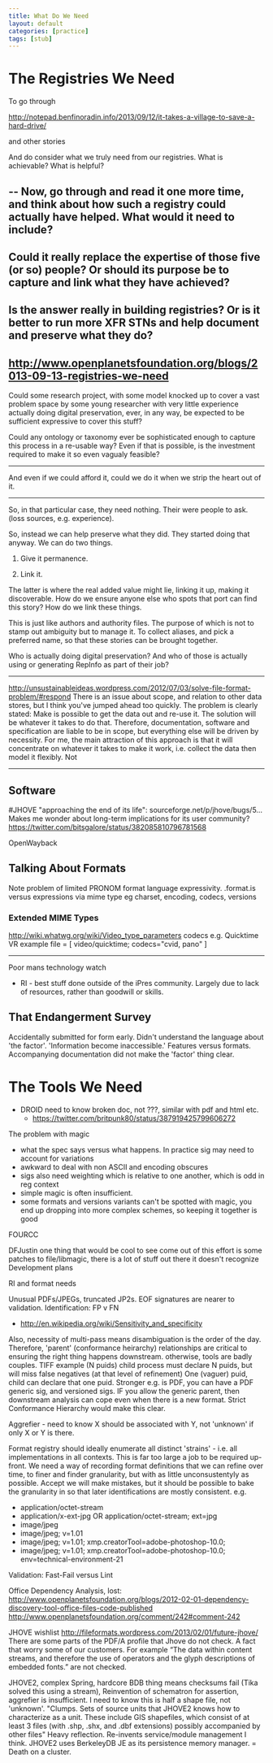 ```yaml
---
title: What Do We Need
layout: default
categories: [practice]
tags: [stub]
---
```


The Registries We Need
======================

To go through

http://notepad.benfinoradin.info/2013/09/12/it-takes-a-village-to-save-a-hard-drive/

and other stories

And do consider what we truly need from our registries. What is achievable? What is helpful?

--
Now, go through and read it one more time, and think about how such a registry could actually have helped. What would it need to include?
--
Could it really replace the expertise of those five (or so) people? Or should its purpose be to capture and link what they have achieved?
--
Is the answer really in building registries? Or is it better to run more XFR STNs and help document and preserve what they do?
--
http://www.openplanetsfoundation.org/blogs/2013-09-13-registries-we-need
--

Could some research project, with some model knocked up to cover a vast problem space by some young researcher with very little experience actually doing digital preservation, ever, in any way, be expected to be sufficient expressive to cover this stuff?

Could any ontology or taxonomy ever be sophisticated enough to capture this process in a re-usable way? Even if that is possible, is the investment required to make it so even vagualy feasible?

---

And even if we could afford it, could we do it when we strip the heart out of it.

---

So, in that particular case, they need nothing. Their were people to ask. (loss sources, e.g. experience).

So, instead we can help preserve what they did. They started doing that anyway. We can do two things.  

1. Give it permanence.

2. Link it.

The latter is where the real added value might lie, linking it up, making it discoverable. How do we ensure anyone else who spots that port can find this story? How do we link these things.

This is just like authors and authority files. The purpose of which is not to stamp out ambiguity but to manage it. To collect aliases, and pick a preferred name, so that these stories can be brought together.

Who is actually doing digital preservation? And who of those is actually using or generating RepInfo as part of their job?

---
 
http://unsustainableideas.wordpress.com/2012/07/03/solve-file-format-problem/#respond
There is an issue about scope, and relation to other data stores, but I think you've jumped ahead too quickly. The problem is clearly stated: Make is possible to get the data out and re-use it. The solution will be whatever it takes to do that. Therefore, documentation, software and specification are liable to be in scope, but everything else will be driven by necessity. For me, the main attraction of this approach is that it will concentrate on whatever it takes to make it work, i.e. collect the data then model it flexibly. Not 

---

Software
--------

#JHOVE "approaching the end of its life": sourceforge.net/p/jhove/bugs/5… Makes me wonder about long-term implications for its user community?
https://twitter.com/bitsgalore/status/382085810796781568

OpenWayback

Talking About Formats
---------------------
Note problem of limited PRONOM format language expressivity. .format.is versus expressions via mime type eg charset, encoding, codecs, versions

### Extended MIME Types

http://wiki.whatwg.org/wiki/Video_type_parameters
codecs
e.g. Quicktime VR example file = [ video/quicktime; codecs="cvid, pano" ]

---

Poor mans technology watch

* RI - best stuff done outside of the iPres community. Largely due to lack of resources, rather than goodwill or skills.

That Endangerment Survey
------------------------

Accidentally submitted for form early.
Didn't understand the language about 'the factor'.
'Information become inaccessible.'
Features versus formats.
Accompanying documentation did not make the 'factor' thing clear.

The Tools We Need
=================

* DROID need to know broken doc, not ???, similar with pdf and html etc.
    * https://twitter.com/britpunk80/status/387919425799606272

The problem with magic
- what the spec says versus what happens. In practice sig may need to account for variations 
- awkward to deal with non ASCII and encoding obscures
- sigs also need weighting which is relative to one another, which is odd in reg context 
- simple magic is often insufficient.
- some formats and versions variants can't be spotted with magic, you end up dropping into more complex schemes, so keeping it together is good

FOURCC

DFJustin
one thing that would be cool to see come out of this effort is some patches to file/libmagic, there is a lot of stuff out there it doesn't recognize
Development plans

RI and format needs

Unusual PDFs/JPEGs, truncated JP2s.
EOF signatures are nearer to validation.
Identification: FP v FN
- http://en.wikipedia.org/wiki/Sensitivity_and_specificity

Also, necessity of multi-pass means disambiguation is the order of the day.
Therefore, 'parent' (conformance heirarchy) relationships are critical to ensuring the right thing happens downstream. otherwise, tools are badly couples. TIFF example
(N puids) child process must declare N puids, but will miss false negatives (at that level of refinement)
One (vaguer) puid, child can declare that one puid.
Stronger e.g. is PDF, you can have a PDF generic sig, and versioned sigs. IF you allow the generic parent, then downstream analysis can cope even when there is a new format.
Strict Conformance Hierarchy would make this clear.

Aggrefier - need to know X should be associated with Y, not 'unknown' if only X or Y is there.

Format registry should ideally enumerate all distinct 'strains' - i.e. all implementations in all contexts. This is far too large a job to be required up-front. We need a way of recording format definitions that we can refine over time, to finer and finder granularity, but with as little unconsustentyly as possible. Accept we will make mistakes, but it should be possible to bake the granularity in so that later identifications are mostly consistent.
e.g. 
* application/octet-stream
* application/x-ext-jpg OR application/octet-stream; ext=jpg
* image/jpeg
* image/jpeg; v=1.01
* image/jpeg; v=1.01; xmp.creatorTool=adobe-photoshop-10.0;
* image/jpeg; v=1.01; xmp.creatorTool=adobe-photoshop-10.0; env=technical-environment-21

Validation: Fast-Fail versus Lint

Office Dependency Analysis, lost:
http://www.openplanetsfoundation.org/blogs/2012-02-01-dependency-discovery-tool-office-files-code-published
http://www.openplanetsfoundation.org/comment/242#comment-242


JHOVE wishlist
http://fileformats.wordpress.com/2013/02/01/future-jhove/
There are some parts of the PDF/A profile that Jhove do not check. A fact that worry some of our customers. For example “The data within content streams, and therefore the use of operators and the glyph descriptions of embedded fonts.” are not checked.


JHOVE2, complex Spring, hardcore BDB thing means checksums fail (Tika solved this using a stream), Reinvention of schematron for assertion, aggrefier is insufficient.
I need to know this is half a shape file, not 'unknown'.
"Clumps. Sets of source units that JHOVE2 knows how to characterize as a unit. These 
include GIS shapefiles, which consist of at least 3 files (with .shp, .shx, and .dbf 
extensions) possibly accompanied by other files"
Heavy reflection. Re-invents service/module management I think.
JHOVE2 uses BerkeleyDB JE as its persistence memory manager. = Death on a cluster.



